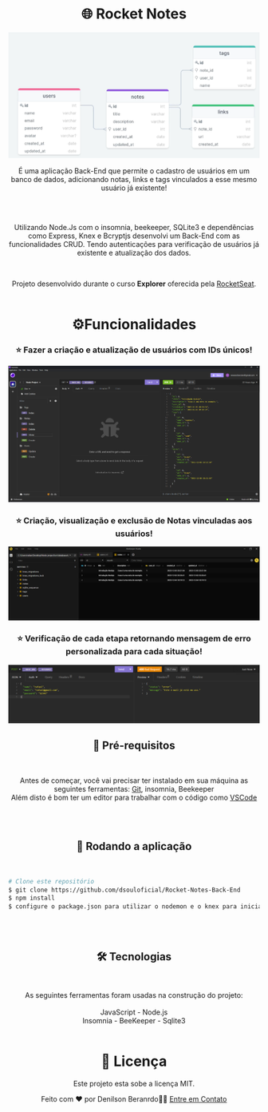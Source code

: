 <h1 align="center">🌐 Rocket Notes</h1>

![image](./assets/287790227-1d3aeb53-965c-4c66-b90c-403203a5226c.png)



<p align="center">É uma aplicação Back-End que permite o cadastro de usuários em um banco de dados, adicionando notas, links e tags vinculados a esse mesmo usuário já existente!</p>
<br/>
<br/>
<p align="center">Utilizando Node.Js com o insomnia, beekeeper, SQLite3 e dependências como Express, Knex e Bcryptjs desenvolvi um Back-End com as funcionalidades CRUD. Tendo autenticações para verificação de usuários já existente e atualização dos dados.</p>
<br/>

<p align="center">Projeto desenvolvido durante o curso <strong>Explorer</strong> oferecida pela <a href="https://app.rocketseat.com.br/">RocketSeat</a>.<br/>
<br/>


<h1 align="center">⚙️Funcionalidades</h1>


<h3 align="center">⭐ Fazer a criação e atualização de usuários com IDs únicos!</h3>

<p align="center">
  <img width="700px" src="./assets/287793361-732acd6a-125a-4533-8df0-362de82c3341.png">
</p>

<h3 align="center">⭐ Criação, visualização e exclusão de Notas vinculadas aos usuários!</h3>
<p align="center">
  <img width="700px" src="./assets/287793658-9f372a88-2101-4ed5-b1c6-e356b89ce4a3.png">
</p>

<h3 align="center">⭐ Verificação de cada etapa retornando mensagem de erro personalizada para cada situação!</h3>
<p align="center">
  <img width="700px" src="./assets/287793822-bdc319bc-09bd-42c9-9b8b-56ead77cab2a.png">
</p>


<h2 align="center">🧱 Pré-requisitos</h2>
<br/>

<p align="center">Antes de começar, você vai precisar ter instalado em sua máquina as seguintes ferramentas: <a href="https://git-scm.com">Git</a>, insomnia, Beekeeper <br/>
Além disto é bom ter um editor para trabalhar com o código como <a href="https://code.visualstudio.com/">VSCode</a></p>
<br/>
<br/>
<h2 align="center">🎲 Rodando a aplicação</h2>
<br/>

<p align="center">

```bash
# Clone este repositório
$ git clone https://github.com/dsouloficial/Rocket-Notes-Back-End
$ npm install 
$ configure o package.json para utilizar o nodemon e o knex para iniciar a migrate

```
</p>
<br/>
<br/>

<h2 align="center">🛠 Tecnologias</h2>
<br/>

<p align="center">As seguintes ferramentas foram usadas na construção do projeto:<br/>
<br/>  
JavaScript - Node.js
<br/>
Insomnia - BeeKeeper - Sqlite3
<br/>
<br/>

<h1 align="center">📝 Licença</h1>

<p align="center">Este projeto esta sobe a licença MIT.</p>

<p align="center">Feito com ❤️ por Denilson Beranrdo👋🏽 <a href="https://www.linkedin.com/in/Dnilson-Bernardo-profile/">Entre em Contato</a></p>


